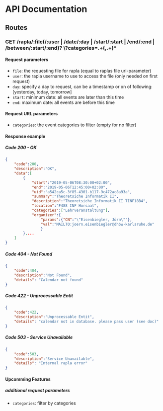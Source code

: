 # API Documentation

## Routes
### GET /rapla/:file(/:user | /date/:day | /start/:start | /end/:end | /between/:start/:end)? \\?categories=.+(,.+)*
#### Request parameters
- `file`: the requesting file for rapla (equal to raplas file url-parameter)
- `user`: the rapla username to use to access the file (only needed on first request)
- `day`: specify a day to request, can be a timestamp or on of following: [yesterday, today, tomorrow]
- `start`: minimum date: all events are later than this time
- `end`: maximum date: all events are before this time

#### Request URL parameters
- `categories`: the event categories to filter (empty for no filter)

#### Response example
##### Code 200 - OK
```json
{
    "code":200,
    "description":"OK",
    "data":[
        {
            "start":"2019-05-06T08:30:00+02:00",
            "end":"2019-05-06T12:45:00+02:00",
            "uid":"a542ca5c-3f85-4301-b117-9c472ac8a93a",
            "summary":"Theoretsiche Informatik II",
            "description":"Theoretsiche Informatik II TINF18B4",
            "location":"F488 INF Hörsaal",
            "categories":["Lehrveranstaltung"],
            "organizer":{
                "params":{"CN":"\"Eisenbiegler, Jörn\""},
                "val":"MAILTO:joern.eisenbiegler@dhbw-karlsruhe.de"
                }
        },...
    ]
}

```

##### Code 404 - Not Found
```json
{
    "code":404,
    "description":"Not Found",
    "details": "Calendar not found"
}

```

##### Code 422 - Unprocessable Entit
```json
{
    "code":422,
    "description":"Unprocessable Entit",
    "details": "calendar not in database. please pass user (see doc)"
}
```

##### Code 503 - Service Unavailable
```json
{
    "code":503,
    "description":"Service Unavailable",
    "details": "Internal rapla error"
}
```

#### Upcomming Features
##### additional request parameters
- `categories`: filter by categories